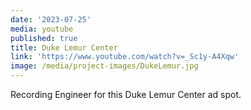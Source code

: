 ```yaml
---
date: '2023-07-25'
media: youtube
published: true
title: Duke Lemur Center
link: 'https://www.youtube.com/watch?v=_Sc1y-A4Xqw'
image: /media/project-images/DukeLemur.jpg
---
```

Recording Engineer for this Duke Lemur Center ad spot.
